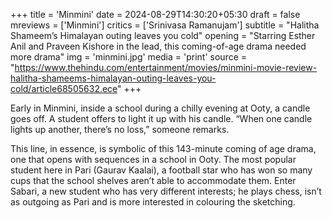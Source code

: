 +++
title = 'Minmini'
date = 2024-08-29T14:30:20+05:30
draft = false
mreviews = ['Minmini']
critics = ['Srinivasa Ramanujam']
subtitle = "Halitha Shameem’s Himalayan outing leaves you cold"
opening = "Starring Esther Anil and Praveen Kishore in the lead, this coming-of-age drama needed more drama"
img = 'minmini.jpg'
media = 'print'
source = "https://www.thehindu.com/entertainment/movies/minmini-movie-review-halitha-shameems-himalayan-outing-leaves-you-cold/article68505632.ece"
+++

Early in Minmini, inside a school during a chilly evening at Ooty, a candle goes off. A student offers to light it up with his candle. “When one candle lights up another, there’s no loss,” someone remarks.

This line, in essence, is symbolic of this 143-minute coming of age drama, one that opens with sequences in a school in Ooty. The most popular student here in Pari (Gaurav Kaalai), a football star who has won so many cups that the school shelves aren’t able to accommodate them. Enter Sabari, a new student who has very different interests; he plays chess, isn’t as outgoing as Pari and is more interested in colouring the sketching.
